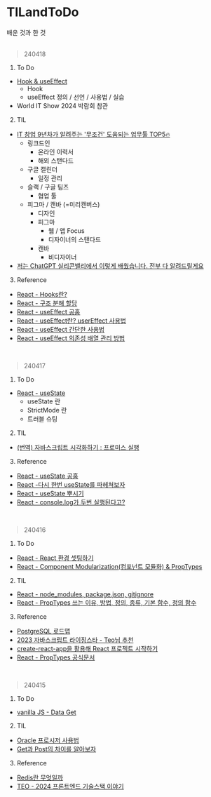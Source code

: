 # TILandToDo
배운 것과 한 것<br><br>

> 240418
1. To Do
- [Hook & useEffect](https://velog.io/@irish/ReactJS-Movie-Web-Service-Hook-And-useEffect)
  - Hook
  - useEffect 정의 / 선언 / 사용법 / 실습
- World IT Show 2024 박람회 참관 
2. TIL
- [IT 창업 9년차가 알려주는 '무조건' 도움되는 업무툴 TOP5🔥](https://www.youtube.com/watch?v=6t-1B7GH0sk)
  - 링크드인
    - 온라인 이력서
    - 해외 스탠다드
  - 구글 캘린더
    - 일정 관리
  - 슬랙 / 구글 팀즈
    - 협업 툴
  - 피그마 / 캔바 (=미리캔버스)
    - 디자인
    - 피그마
      - 웹 / 앱 Focus
      - 디자이너의 스탠다드
    - 캔바
      - 비디자이너
- [저는 ChatGPT 실리콘밸리에서 이렇게 배웠습니다. 전부 다 알려드릴게요](https://www.youtube.com/watch?v=K1mCgq6RYhI)
3. Reference
- [React - Hooks란?](https://velog.io/@niboo/React-Hooks-%EB%9E%80)
- [React - 구조 분해 할당](https://velog.io/@niboo/React-%EA%B5%AC%EC%A1%B0-%EB%B6%84%ED%95%B4-%ED%95%A0%EB%8B%B9feat.-useState)
- [React - useEffect 공홈](https://react.dev/reference/react/useEffect)
- [React - useEffect란? userEffect 사용법](https://goddaehee.tistory.com/308)
- [React - useEffect 간단한 사용법](https://velog.io/@yeonsubaek/React-Hooks-useEffect-%EA%B0%84%EB%8B%A8%ED%95%9C-%EC%82%AC%EC%9A%A9%EB%B2%95)
- [React - useEffect 의존성 배열 관리 방법](https://velog.io/@ksh4820/useEffect-%EC%9D%98%EC%A1%B4%EC%84%B1-%EB%B0%B0%EC%97%B4-%EA%B4%80%EB%A6%AC-%EB%B0%A9%EB%B2%95)
<br>

> 240417
1. To Do
- [React - useState](https://velog.io/@irish/ReactJS-Movie-Web-Service-useState)
  - useState 란
  - StrictMode 란
  - 트러블 슈팅 
2. TIL
- [(번역) 자바스크립트 시각화하기 : 프로미스 실행](https://velog.io/@sehyunny/js-visualized-promise-execution)
3. Reference
- [React - useState 공홈](https://react.dev/reference/react/useState)
- [React -다시 한번 useState를 파헤쳐보자](https://velog.io/@hjthgus777/%EB%8B%A4%EC%8B%9C-%ED%95%9C%EB%B2%88-useState-%EB%A5%BC-%ED%8C%8C%ED%97%A4%EC%B3%90%EB%B3%B4%EC%9E%90)
- [React - useState 뿌시기](https://velog.io/@jaychang99/React-%EC%9D%98-useState-%EB%BF%8C%EC%8B%9C%EA%B8%B0)
- [React - console.log가 두번 실행된다고?](https://velog.io/@hyes-y-tag/React-useEffect%EA%B0%80-%EB%91%90%EB%B2%88-%EC%8B%A4%ED%96%89%EB%90%9C%EB%8B%A4%EA%B3%A0)
<br>

> 240416
1. To Do
- [React - React 환경 셋팅하기](https://velog.io/@irish/ReactJS-Movie-Web-Service-SettingReact)
- [React - Component Modularization(컴포넌트 모듈화) & PropTypes](https://velog.io/@irish/ReactJS-Movie-Web-Service-Component-Modularization-PropTypes)
2. TIL
- [React - node_modules, package.json, gitignore](https://velog.io/@joahkim/React-nodemodules-package.json-gitignore)
- [React - PropTypes 쓰는 이유, 방법, 정의, 종류, 기본 함수, 정의 함수](https://velog.io/@eunjin/React-PropTypes-%EC%93%B0%EB%8A%94-%EC%9D%B4%EC%9C%A0-%EB%B0%A9%EB%B2%95)
3. Reference
- [PostgreSQL 로드맵](https://roadmap.sh/postgresql-dba)
- [2023 자바스크립트 라이징스타 - Teo님 추천](https://risingstars.js.org/2023/ko)
- [create-react-app을 활용해 React 프로젝트 시작하기](https://deku.posstree.com/ko/react/create-react-app/start/)
- [React - PropTypes 공식문서](https://reactjs-kr.firebaseapp.com/docs/typechecking-with-proptypes.html)
<br>

> 240415
1. To Do
- [vanilla JS - Data Get](https://velog.io/@irish/ReactJS-Movie-Web-Service-GetMethodAndData)
2. TIL
- [Oracle 프로시저 사용법](https://bongra.tistory.com/277)
- [Get과 Post의 차이를 알아보자](https://velog.io/@soopy368/web-Get%EA%B3%BC-Post%EC%9D%98-%EC%B0%A8%EC%9D%B4%EB%A5%BC-%EC%95%8C%EC%95%84%EB%B3%B4%EC%9E%90)
3. Reference
- [Redis란 무엇일까](https://velog.io/@hope1213/Redis%EB%9E%80-%EB%AC%B4%EC%97%87%EC%9D%BC%EA%B9%8C)
- [TEO - 2024 프론트엔드 기술스택 이야기](https://velog.io/@teo/2024-frontend-techstack)
